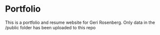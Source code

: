 # Portfolio

This is a portfolio and resume website for Geri Rosenberg. Only data in the /public folder has been uploaded to this repo
